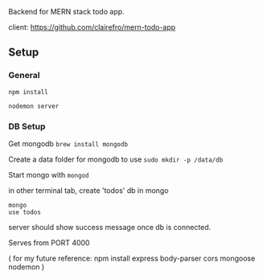 Backend for MERN stack todo app.

client: https://github.com/clairefro/mern-todo-app

## Setup

### General
`npm install`

`nodemon server`

### DB Setup
Get mongodb
`brew install mongodb`

Create a data folder for mongodb to use
`sudo mkdir -p /data/db`

Start mongo with
`mongod`

in other terminal tab, create 'todos' db in mongo
```
mongo
use todos
```

server should show success message once db is connected.

Serves from PORT 4000




( for my future reference: npm install express body-parser cors mongoose nodemon )
